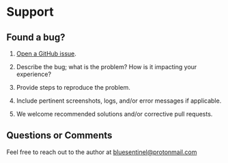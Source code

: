 # Support

## Found a bug?

1. [Open a GitHub issue](https://docs.github.com/en/issues/tracking-your-work-with-issues/creating-an-issue).

2. Describe the bug; what is the problem? How is it impacting your experience?

3. Provide steps to reproduce the problem.

4. Include pertinent screenshots, logs, and/or error messages if applicable.

5. We welcome recommended solutions and/or corrective pull requests.

## Questions or Comments

Feel free to reach out to the author at bluesentinel@protonmail.com
